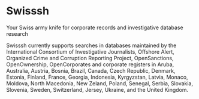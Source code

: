 # Swisssh
Your Swiss army knife for corporate records and investigative database research

Swisssh currently supports searches in databases maintained by the International Consortium of Investigative Journalists, Offshore Alert, Organized Crime and Corruption Reporting Project, OpenSanctions, OpenOwnership, OpenCorporates and corporate registers in Aruba, Australia, Austria, Bosnia, Brazil, Canada, Czech Republic, Denmark, Estonia, Finland, France, Georgia, Indonesia, Kyrgyzstan, Latvia, Monaco, Moldova, North Macedonia, New Zeland, Poland, Senegal, Serbia, Slovakia, Slovenia, Sweden, Switzerland, Jersey, Ukraine, and the United Kingdom.
